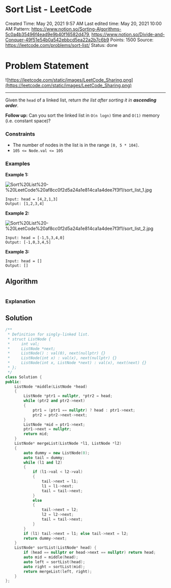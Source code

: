 # Sort List - LeetCode

Created Time: May 20, 2021 9:57 AM
Last edited time: May 20, 2021 10:00 AM
Pattern: https://www.notion.so/Sorting-Algorithms-5c0a4b35496f4ead9e9b40f16582d479, https://www.notion.so/Divide-and-Conquer-49f51e54b0a542ebbcd5ea22a2b7c6b9
Points: 1500
Source: https://leetcode.com/problems/sort-list/
Status: done

# Problem Statement

![https://leetcode.com/static/images/LeetCode_Sharing.png](https://leetcode.com/static/images/LeetCode_Sharing.png)

---

Given the `head` of a linked list, return *the list after sorting it in **ascending order***.

**Follow up:** Can you sort the linked list in `O(n logn)` time and `O(1)` memory (i.e. constant space)?

### Constraints

- The number of nodes in the list is in the range `[0, 5 * 104]`.
- `105 <= Node.val <= 105`

### **Examples**

**Example 1:**

![Sort%20List%20-%20LeetCode%20af8cc0f2d5a24a1e814ca1a4dee7f3f1/sort_list_1.jpg](sort_list_1.jpg)

```
Input: head = [4,2,1,3]
Output: [1,2,3,4]

```

**Example 2:**

![Sort%20List%20-%20LeetCode%20af8cc0f2d5a24a1e814ca1a4dee7f3f1/sort_list_2.jpg](sort_list_2.jpg)

```
Input: head = [-1,5,3,4,0]
Output: [-1,0,3,4,5]

```

**Example 3:**

```
Input: head = []
Output: []

```

## Algorithm

```python

```

### Explanation

## Solution

```cpp
/**
 * Definition for singly-linked list.
 * struct ListNode {
 *     int val;
 *     ListNode *next;
 *     ListNode() : val(0), next(nullptr) {}
 *     ListNode(int x) : val(x), next(nullptr) {}
 *     ListNode(int x, ListNode *next) : val(x), next(next) {}
 * };
 */
class Solution {
public:
    ListNode *middle(ListNode *head)
    {
        ListNode *ptr1 = nullptr, *ptr2 = head; 
        while (ptr2 and ptr2->next)
        {
            ptr1 = (ptr1 == nullptr) ? head : ptr1->next; 
            ptr2 = ptr2->next->next;
        }
        ListNode *mid = ptr1->next;
        ptr1->next = nullptr; 
        return mid; 
    }
    ListNode* mergeList(ListNode *l1, ListNode *l2)
    {
        auto dummy = new ListNode(0); 
        auto tail = dummy; 
        while (l1 and l2)
        {
            if (l1->val < l2->val)
            {
                tail->next = l1;
                l1 = l1->next; 
                tail = tail->next; 
            }
            else
            {
                tail->next = l2; 
                l2 = l2->next; 
                tail = tail->next; 
            }
        }
        if (l1) tail->next = l1; else tail->next = l2;
        return dummy->next; 
    }
    ListNode* sortList(ListNode* head) {
        if (head == nullptr or head->next == nullptr) return head; 
        auto mid = middle(head); 
        auto left = sortList(head);
        auto right = sortList(mid); 
        return mergeList(left, right); 
    }
};
```
